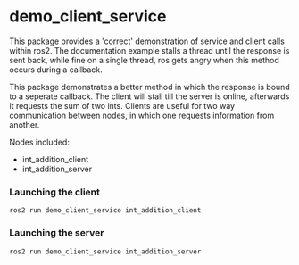 # demo_client_service

This package provides a 'correct' demonstration of service and client calls within ros2. The documentation example stalls a thread until the response is sent back, while fine on a single thread, ros gets angry when this method occurs during a callback. 

This package demonstrates a better method in which the response is bound to a seperate callback. The client will stall till the server is online, afterwards it requests the sum of two ints. Clients are useful for two way communication between nodes, in which one requests information from another. 


Nodes included:
* int_addition_client
* int_addition_server



### Launching the client 

    ros2 run demo_client_service int_addition_client 


### Launching the server

    ros2 run demo_client_service int_addition_server 

